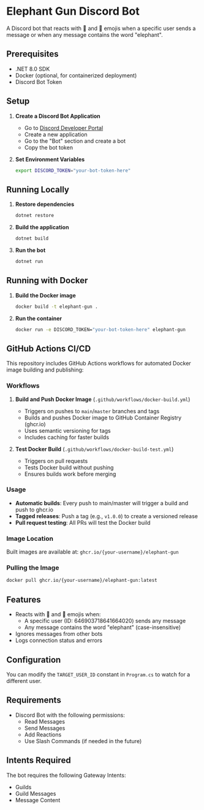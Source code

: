# Elephant Gun Discord Bot

A Discord bot that reacts with 🐘 and 🔫 emojis when a specific user sends a message or when any message contains the word "elephant".

## Prerequisites

- .NET 8.0 SDK
- Docker (optional, for containerized deployment)
- Discord Bot Token

## Setup

1. **Create a Discord Bot Application**

   - Go to [Discord Developer Portal](https://discord.com/developers/applications)
   - Create a new application
   - Go to the "Bot" section and create a bot
   - Copy the bot token

2. **Set Environment Variables**
   ```bash
   export DISCORD_TOKEN="your-bot-token-here"
   ```

## Running Locally

1. **Restore dependencies**

   ```bash
   dotnet restore
   ```

2. **Build the application**

   ```bash
   dotnet build
   ```

3. **Run the bot**
   ```bash
   dotnet run
   ```

## Running with Docker

1. **Build the Docker image**

   ```bash
   docker build -t elephant-gun .
   ```

2. **Run the container**
   ```bash
   docker run -e DISCORD_TOKEN="your-bot-token-here" elephant-gun
   ```

## GitHub Actions CI/CD

This repository includes GitHub Actions workflows for automated Docker image building and publishing:

### Workflows

1. **Build and Push Docker Image** (`.github/workflows/docker-build.yml`)

   - Triggers on pushes to `main`/`master` branches and tags
   - Builds and pushes Docker image to GitHub Container Registry (ghcr.io)
   - Uses semantic versioning for tags
   - Includes caching for faster builds

2. **Test Docker Build** (`.github/workflows/docker-build-test.yml`)
   - Triggers on pull requests
   - Tests Docker build without pushing
   - Ensures builds work before merging

### Usage

- **Automatic builds**: Every push to main/master will trigger a build and push to ghcr.io
- **Tagged releases**: Push a tag (e.g., `v1.0.0`) to create a versioned release
- **Pull request testing**: All PRs will test the Docker build

### Image Location

Built images are available at: `ghcr.io/{your-username}/elephant-gun`

### Pulling the Image

```bash
docker pull ghcr.io/{your-username}/elephant-gun:latest
```

## Features

- Reacts with 🐘 and 🔫 emojis when:
  - A specific user (ID: 646903718641664020) sends any message
  - Any message contains the word "elephant" (case-insensitive)
- Ignores messages from other bots
- Logs connection status and errors

## Configuration

You can modify the `TARGET_USER_ID` constant in `Program.cs` to watch for a different user.

## Requirements

- Discord Bot with the following permissions:
  - Read Messages
  - Send Messages
  - Add Reactions
  - Use Slash Commands (if needed in the future)

## Intents Required

The bot requires the following Gateway Intents:

- Guilds
- Guild Messages
- Message Content
